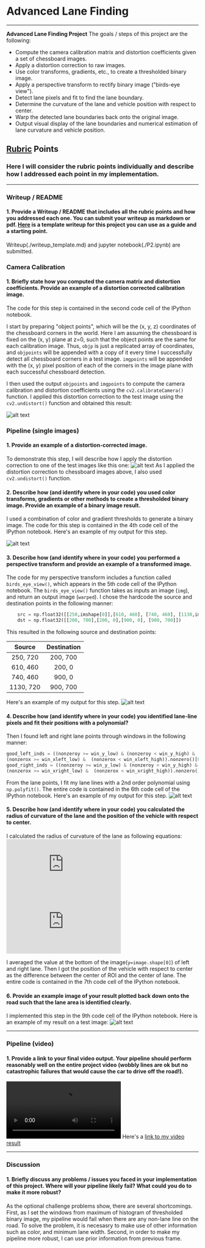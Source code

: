 # **Advanced Lane Finding**
---

**Advanced Lane Finding Project**
The goals / steps of this project are the following:
* Compute the camera calibration matrix and distortion coefficients given a set of chessboard images.
* Apply a distortion correction to raw images.
* Use color transforms, gradients, etc., to create a thresholded binary image.
* Apply a perspective transform to rectify binary image ("birds-eye view").
* Detect lane pixels and fit to find the lane boundary.
* Determine the curvature of the lane and vehicle position with respect to center.
* Warp the detected lane boundaries back onto the original image.
* Output visual display of the lane boundaries and numerical estimation of lane curvature and vehicle position.

[//]: # (Image References)

[image1]: ./output_images/1_calibration/calibration3.jpg "Undistorted"
[image2]: ./output_images/2_undistorted/test1.jpg "Road Transformed"
[image3]: ./output_images/3_thresholded_binary/test1.jpg "Binary Example"
[image4]: ./output_images/4_birds_eye_view/test1.jpg "Warp Example"
[image5]: ./output_images/5_lane_detected/test1.jpg "Fit Visual"
[image6]: ./output_images/8_result/test1.jpg "Output"
[video1]: ./output_videos/project_video.mp4 "Video"

## [Rubric](https://review.udacity.com/#!/rubrics/571/view) Points

### Here I will consider the rubric points individually and describe how I addressed each point in my implementation.  

---

### Writeup / README

#### 1. Provide a Writeup / README that includes all the rubric points and how you addressed each one.  You can submit your writeup as markdown or pdf.  [Here](https://github.com/udacity/CarND-Advanced-Lane-Lines/blob/master/writeup_template.md) is a template writeup for this project you can use as a guide and a starting point.  

Writeup(./writeup_template.md) and jupyter notebook(./P2.ipynb) are submitted. 

### Camera Calibration

#### 1. Briefly state how you computed the camera matrix and distortion coefficients. Provide an example of a distortion corrected calibration image.

The code for this step is contained in the second code cell of the IPython notebook.  

I start by preparing "object points", which will be the (x, y, z) coordinates of the chessboard corners in the world. Here I am assuming the chessboard is fixed on the (x, y) plane at z=0, such that the object points are the same for each calibration image. Thus, `objp` is just a replicated array of coordinates, and `objpoints` will be appended with a copy of it every time I successfully detect all chessboard corners in a test image. `imgpoints` will be appended with the (x, y) pixel position of each of the corners in the image plane with each successful chessboard detection.  

I then used the output `objpoints` and `imgpoints` to compute the camera calibration and distortion coefficients using the `cv2.calibrateCamera()` function.  I applied this distortion correction to the test image using the `cv2.undistort()` function and obtained this result: 

![alt text][image1]

### Pipeline (single images)

#### 1. Provide an example of a distortion-corrected image.

To demonstrate this step, I will describe how I apply the distortion correction to one of the test images like this one:
![alt text][image2]
As I applied the distortion correction to chessboard images above, I also used `cv2.undistort()` function.

#### 2. Describe how (and identify where in your code) you used color transforms, gradients or other methods to create a thresholded binary image.  Provide an example of a binary image result.

I used a combination of color and gradient thresholds to generate a binary image. The code for this step is contained in the 4th code cell of the IPython notebook. Here's an example of my output for this step. 

![alt text][image3]

#### 3. Describe how (and identify where in your code) you performed a perspective transform and provide an example of a transformed image.

The code for my perspective transform includes a function called `birds_eye_view()`, which appears in the 5th code cell of the IPython notebook. The `birds_eye_view()` function takes as inputs an image (`img`), and return an output image (`warped`). I chose the hardcode the source and destination points in the following manner:

```python
    src = np.float32([[250,imshape[0]],[610, 460], [740, 460], [1130,imshape[0]]])
    dst = np.float32([[200, 700],[200, 0],[900, 0], [900, 700]])
```

This resulted in the following source and destination points:

| Source        | Destination   | 
|:-------------:|:-------------:| 
| 250, 720      | 200, 700        | 
| 610, 460      | 200, 0      |
| 740, 460     | 900, 0      |
| 1130, 720      | 900, 700        |

Here's an example of my output for this step.
![alt text][image4]

#### 4. Describe how (and identify where in your code) you identified lane-line pixels and fit their positions with a polynomial?

Then I found left and right lane points through windows in the following manner:
```python
good_left_inds = ((nonzeroy >= win_y_low) & (nonzeroy < win_y_high) & 
(nonzerox >= win_xleft_low) &  (nonzerox < win_xleft_high)).nonzero()[0]
good_right_inds = ((nonzeroy >= win_y_low) & (nonzeroy < win_y_high) & 
(nonzerox >= win_xright_low) &  (nonzerox < win_xright_high)).nonzero()[0]
```
From the lane points, I fit my lane lines with a 2nd order polynomial using `np.polyfit()`. The entire code is contained in the 6th code cell of the IPython notebook. Here's an example of my output for this step.
![alt text][image5]

#### 5. Describe how (and identify where in your code) you calculated the radius of curvature of the lane and the position of the vehicle with respect to center.

I calculated the radius of curvature of the lane as following equations: \
![equation](https://latex.codecogs.com/gif.latex?f%28y%29%3DAy%5E%7B2%7D&plus;By&plus;C) \
![equation](https://latex.codecogs.com/gif.latex?R_%7Bcurve%7D%3D%7B%281&plus;%282Ay&plus;B%29%5E%7B2%7D%29%5E%7B3%5Cover2%7D%5Cover%7C2A%7C%7D) 

I averaged the value at the bottom of the image(`y=image.shape[0]`) of left and right lane. Then I got the position of the vehicle with respect to center as the difference between the center of ROI and the center of lane. The entire code is contained in the 7th code cell of the IPython notebook.

#### 6. Provide an example image of your result plotted back down onto the road such that the lane area is identified clearly.

I implemented this step in the 9th code cell of the IPython notebook. Here is an example of my result on a test image:
![alt text][image6]

---

### Pipeline (video)

#### 1. Provide a link to your final video output.  Your pipeline should perform reasonably well on the entire project video (wobbly lines are ok but no catastrophic failures that would cause the car to drive off the road!).
![alt text][video1]
Here's a [link to my video result](./output_videos/project_video.mp4)

---

### Discussion

#### 1. Briefly discuss any problems / issues you faced in your implementation of this project.  Where will your pipeline likely fail?  What could you do to make it more robust?
As the optional challenge problems show, there are several shortcomings. First, as I set the windows from maximum of histogram of thresholded binary image, my pipeline would fail when there are any non-lane line on the road. To solve the problem, it is necesasry to make use of other information such as color, and minimum lane width. Second, in order to make my pipeline more robust, I can use prior information from previous frame.
